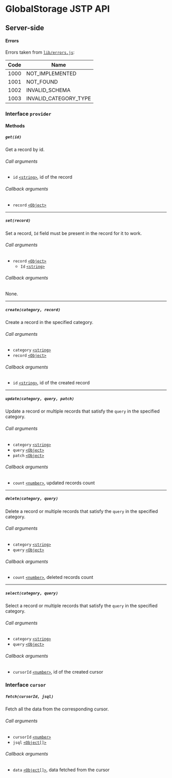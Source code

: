 # GlobalStorage JSTP API

## Server-side

#### Errors

Errors taken from [`lib/errors.js`][errors]:

| Code | Name |
| ---- | ---- |
| 1000 | NOT_IMPLEMENTED |
| 1001 | NOT_FOUND |
| 1002 | INVALID_SCHEMA |
| 1003 | INVALID_CATEGORY_TYPE |

### Interface `provider`

#### Methods

##### `get(id)`

Get a record by id.

###### Call arguments

* `id` [`<string>`][], id of the record

###### Callback arguments

* `record` [`<Object>`][]

---

##### `set(record)`

Set a record, `Id` field must be present in the record for it to work.

###### Call arguments

* `record` [`<Object>`][]
  * `Id` [`<string>`][]

###### Callback arguments

None.

---

##### `create(category, record)`

Create a record in the specified category.

###### Call arguments

* `category` [`<string>`][]
* `record` [`<Object>`][]

###### Callback arguments

* `id` [`<string>`][], id of the created record

---

##### `update(category, query, patch)`

Update a record or multiple records that satisfy the `query` in the specified
category.

###### Call arguments

* `category` [`<string>`][]
* `query` [`<Object>`][]
* `patch` [`<Object>`][]

###### Callback arguments

* `count` [`<number>`][], updated records count

---

##### `delete(category, query)`

Delete a record or multiple records that satisfy the `query` in the specified
category.

###### Call arguments

* `category` [`<string>`][]
* `query` [`<Object>`][]

###### Callback arguments

* `count` [`<number>`][], deleted records count

---

##### `select(category, query)`

Select a record or multiple records that satisfy the `query` in the specified
category.

###### Call arguments

* `category` [`<string>`][]
* `query` [`<Object>`][]

###### Callback arguments

* `cursorId` [`<number>`][], id of the created cursor


### Interface `cursor`

##### `fetch(cursorId, jsql)`

Fetch all the data from the corresponding cursor.

###### Call arguments

* `cursorId` [`<number>`][]
* `jsql` [`<Object[]>`][object]

###### Callback arguments

* `data` [`<Object[]>`][object], data fetched from the cursor

[errors]: https://github.com/metarhia/globalstorage/blob/master/lib/errors.js
[`<Object>`]: https://developer.mozilla.org/en-US/docs/Web/JavaScript/Reference/Global_Objects/Object
[object]: https://developer.mozilla.org/en-US/docs/Web/JavaScript/Reference/Global_Objects/Object
[`<string>`]: https://developer.mozilla.org/en-US/docs/Web/JavaScript/Data_structures#String_type
[`<number>`]: https://developer.mozilla.org/en-US/docs/Web/JavaScript/Data_structures#Number_type
